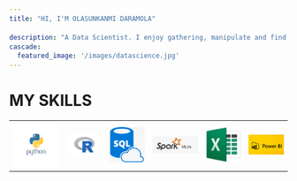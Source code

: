 ```yaml
---
title: "HI, I'M OLASUNKANMI DARAMOLA"

description: "A Data Scientist. I enjoy gathering, manipulate and find hiddden patterns within datasets. Its like a detective looking for clues"
cascade:
  featured_image: '/images/datascience.jpg'
---
```

# MY SKILLS


<table>
  <tr>
    <td>
      <img src='/images/python_logo.png'width=130/>
    </td>
    <td>
      <img src='/images/R_-Logo.png'width=100/>
    </td>
    <td>
      <img src='/images/sql-logo.png'width=100/>
    </td>
    <td>
      <img src='/images/spark-logo.jpg'width=130/>
    </td>
    <td>
      <img src='/images/excel-logo.png'width=100/>
    </td>
    <td>
      <img src='/images/bi-logo.jpg'width=100/>
    </td>
  </tr>
</table>